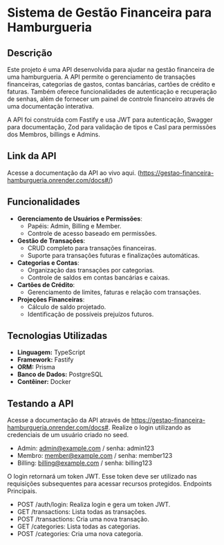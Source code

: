 # Sistema de Gestão Financeira para Hamburgueria

## Descrição
Este projeto é uma API desenvolvida para ajudar na gestão financeira de uma hamburgueria. A API permite o gerenciamento de transações financeiras, categorias de gastos, contas bancárias, cartões de crédito e faturas. Também oferece funcionalidades de autenticação e recuperação de senhas, além de fornecer um painel de controle financeiro através de uma documentação interativa.

A API foi construída com Fastify e usa JWT para autenticação, Swagger para documentação, Zod para validação de tipos e Casl para permissões dos Membros, billings e Admins.

## Link da API
Acesse a documentação da API ao vivo aqui. (https://gestao-financeira-hamburgueria.onrender.com/docs#/)

## Funcionalidades
- **Gerenciamento de Usuários e Permissões**:
  - Papéis: Admin, Billing e Member.
  - Controle de acesso baseado em permissões.
- **Gestão de Transações**:
  - CRUD completo para transações financeiras.
  - Suporte para transações futuras e finalizações automáticas.
- **Categorias e Contas**:
  - Organização das transações por categorias.
  - Controle de saldos em contas bancárias e caixas.
- **Cartões de Crédito**:
  - Gerenciamento de limites, faturas e relação com transações.
- **Projeções Financeiras**:
  - Cálculo de saldo projetado.
  - Identificação de possíveis prejuízos futuros.

## Tecnologias Utilizadas
- **Linguagem:** TypeScript
- **Framework:** Fastify
- **ORM:** Prisma
- **Banco de Dados:** PostgreSQL
- **Contêiner:** Docker

## Testando a API
Acesse a documentação da API através de https://gestao-financeira-hamburgueria.onrender.com/docs#. Realize o login utilizando as credenciais de um usuário criado no seed.

- Admin: admin@example.com / senha: admin123
- Membro: member@example.com / senha: member123
- Billing: billing@example.com / senha: billing123

O login retornará um token JWT. Esse token deve ser utilizado nas requisições subsequentes para acessar recursos protegidos.
Endpoints Principais.

-  POST /auth/login: Realiza login e gera um token JWT.
-  GET /transactions: Lista todas as transações.
-  POST /transactions: Cria uma nova transação.
-  GET /categories: Lista todas as categorias.
-  POST /categories: Cria uma nova categoria.










